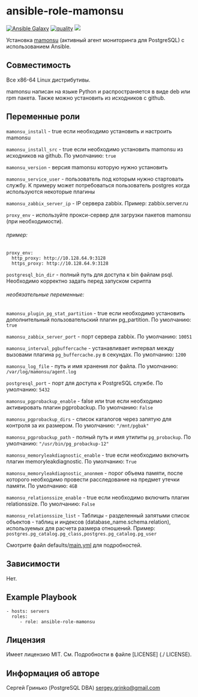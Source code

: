 # ansible-role-mamonsu

[![Ansible Galaxy](https://img.shields.io/badge/galaxy-sgrinko.mamonsu-blue)](https://galaxy.ansible.com/sgrinko/mamonsu/)  [![quality](https://img.shields.io/ansible/quality/29220)](https://galaxy.ansible.com/sgrinko/ansible-role-mamonsu) [<img src="https://github.com/sgrinko/ansible-role-mamonsu/workflows/Ansible-lint/badge.svg?branch=master">](https://github.com/sgrinko/ansible-role-mamonsu/actions?query=workflow%3AAnsible-lint)

Установка [mamonsu](https://github.com/postgrespro/mamonsu) (активный агент мониторинга для PostgreSQL) с использованием Ansible.

## Совместимость
Все x86-64 Linux дистрибутивы.

mamonsu написан на языке Python и распространяется в виде deb или rpm пакета. Также можно установить из исходников с github.

## Переменные роли
`mamonsu_install` - true если необходимо установить и настроить mamonsu

`mamonsu_install_src` - true если необходимо установить mamonsu из исходников на github. По умолчанию: `true`

`mamonsu_version` - версия mamonsu которую нужно установить

`mamonsu_service_user` - пользователь под которым нужно стартовать службу. К примеру может потребоваться пользователь postgres когда используются некоторые плагины

`mamonsu_zabbix_server_ip` - IP сервера zabbix. Пример: zabbix.server.ru

`proxy_env` - используйте прокси-сервер для загрузки пакетов mamonsu (при необходимости).
###### пример:
```
proxy_env:
  http_proxy: http://10.128.64.9:3128
  https_proxy: http://10.128.64.9:3128
```

`postgresql_bin_dir` - полный путь для доступа к bin файлам psql. Необходимо корректно задать перед запуском скрипта

###### необязательные переменные:
`mamonsu_plugin_pg_stat_partition` - true если необходимо установить дополнительный пользовательский плагин pg_partition. По умолчанию: `true`

`mamonsu_zabbix_server_port` - порт сервера zabbix. По умолчанию: `10051`

`mamonsu_interval_pgbuffercache` -  устанавливает интервал между вызовами плагина `pg_buffercache.py` в секундах. По умолчанию: `1200`

`mamonsu_log_file` - путь и имя хранения лог файла. По умолчанию: `/var/log/mamonsu/agent.log`

`postgresql_port` - порт для доступа к PostgreSQL службе. По умолчанию: `5432`

`mamonsu_pgprobackup_enable` - false или true если необходимо активировать плагин pgprobackup. По умолчанию: `False`

`mamonsu_pgprobackup_dirs` -  список каталогов через запятую для контроля за их размером. По умолчанию: `"/mnt/pgbak"`

`mamonsu_pgprobackup_path` - полный путь и имя утилиты `pg_probackup`. По умолчанию: `"/usr/bin/pg_probackup-12"`

`mamonsu_memoryleakdiagnostic_enable` - true если необходимо включить плагин memoryleakdiagnostic. По умолчанию: `True`
 
`mamonsu_memoryleakdiagnostic_anonmem` - порог объема памяти, после которого необходимо провести расследование на предмет утечки памяти. По умолчанию: `4GB`
 
`mamonsu_relationssize_enable` - true если необходимо включить плагин relationssize. По умолчанию: `False`
 
`mamonsu_relationssize_list` - Таблицы - разделенный запятыми список объектов - таблиц и индексов (database_name.schema.relation), используемых для расчета размера отношений. 
Пример: `postgres.pg_catalog.pg_class,postgres.pg_catalog.pg_user`

Смотрите файл defaults/[main.yml](./defaults/main.yml) для подробностей.

## Зависимости
Нет.

## Example Playbook
    - hosts: servers
      roles:
         - role: ansible-role-mamonsu

## Лицензия
Имеет лицензию MIT. См. Подробности в файле [LICENSE] (./ LICENSE).

## Информация об авторе
Сергей Гринько (PostgreSQL DBA) sergey.grinko@gmail.com
